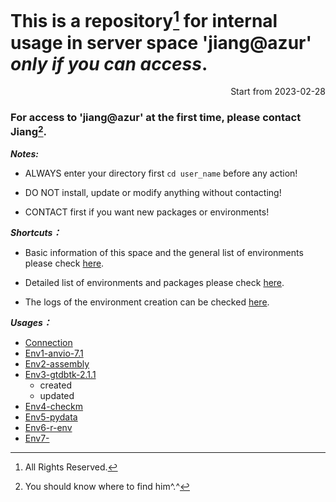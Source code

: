 
# This is a repository[^1] for internal usage in server space 'jiang@azur' *only if you can access*.

<p align="right"> Start from 2023-02-28 </p>

### For access to 'jiang@azur' at the first time, please contact Jiang[^2].


[^1]: All Rights Reserved.
[^2]: You should know where to find him^.^


***Notes:***
- ALWAYS enter your directory first ```cd user_name``` before any action!

- DO NOT install, update or modify anything without contacting! 

- CONTACT first if you want new packages or environments! 
  
  
***Shortcuts：***

- Basic information of this space and the general list of environments please check [here](https://github.com/ChunqiJIANG/jiang-azur/blob/main/Info_system.md).  

- Detailed list of environments and packages please check [here](https://github.com/ChunqiJIANG/jiang-azur/blob/main/List_environments.md).  

- The logs of the environment creation can be checked [here](https://github.com/ChunqiJIANG/jiang-azur/tree/main/install-log-files).

***Usages：***

- [Connection](https://github.com/ChunqiJIANG/jiang-azur/blob/main/Usage_00_first_connection_before_use.md)
- [Env1-anvio-7.1]()
- [Env2-assembly]()
- [Env3-gtdbtk-2.1.1]()
  - created
  - updated
- [Env4-checkm]()
- [Env5-pydata]()
- [Env6-r-env]()
- [Env7-]()
